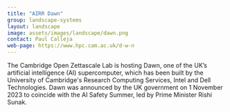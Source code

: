 ```yaml
---
title: "AIRR Dawn"
group: landscape-systems
layout: landscape
image: assets/images/landscape/dawn.png
contact: Paul Calleja
web-page: https://www.hpc.cam.ac.uk/d-w-n
---
```


The Cambridge Open Zettascale Lab is hosting Dawn, one of the UK’s artificial intelligence (AI) supercomputer, which has been built by the University of Cambridge's Research Computing Services, Intel and Dell Technologies. Dawn was announced by the UK government on 1 November 2023 to coincide with the AI Safety Summer, led by Prime Minister Rishi Sunak.
